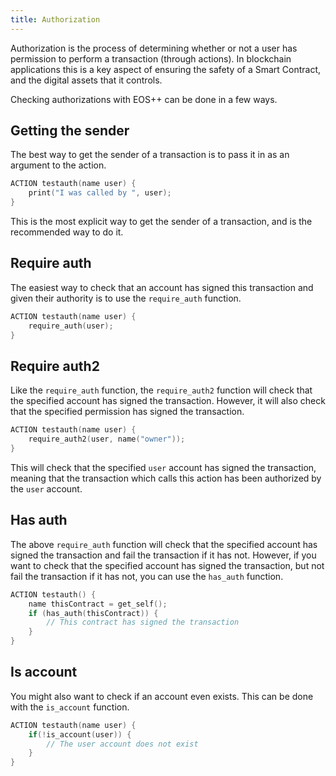 ```yaml
---
title: Authorization
---
```


Authorization is the process of determining whether or not a user has permission to perform a transaction (through actions). 
In blockchain applications this is a key aspect of ensuring the safety of a Smart Contract, and the digital assets that
it controls.

Checking authorizations with EOS++ can be done in a few ways.

## Getting the sender

The best way to get the sender of a transaction is to pass it in as an argument to the action.

```cpp
ACTION testauth(name user) {
    print("I was called by ", user);
}
```

This is the most explicit way to get the sender of a transaction, and is the recommended way to do it.

## Require auth

The easiest way to check that an account has signed this transaction and given their authority is to use the `require_auth` function.

```cpp
ACTION testauth(name user) {
    require_auth(user);
}
```

## Require auth2

Like the `require_auth` function, the `require_auth2` function will check that the specified account has signed the transaction.
However, it will also check that the specified permission has signed the transaction.

```cpp
ACTION testauth(name user) {
    require_auth2(user, name("owner"));
}
```

This will check that the specified `user` account has signed the transaction, meaning that the transaction which calls 
this action has been authorized by the `user` account.

## Has auth

The above `require_auth` function will check that the specified account has signed the transaction and fail the transaction
if it has not. However, if you want to check that the specified account has signed the transaction, but not fail the transaction
if it has not, you can use the `has_auth` function.

```cpp
ACTION testauth() {
    name thisContract = get_self();
    if (has_auth(thisContract)) {
        // This contract has signed the transaction
    }
}
```

## Is account

You might also want to check if an account even exists. This can be done with the `is_account` function.

```cpp
ACTION testauth(name user) {
    if(!is_account(user)) {
        // The user account does not exist
    }
}
```
